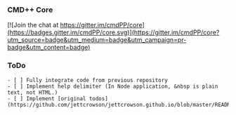 ### CMD++ Core

[![Join the chat at https://gitter.im/cmdPP/core](https://badges.gitter.im/cmdPP/core.svg)](https://gitter.im/cmdPP/core?utm_source=badge&utm_medium=badge&utm_campaign=pr-badge&utm_content=badge)


### ToDo
	- [ ] Fully integrate code from previous repository
	- [ ] Implement help delimiter (In Node application, &nbsp is plain text, not HTML.)
	- [ ] Implement [original todos](https://github.com/jettcrowson/jettcrowson.github.io/blob/master/README.md#todo)
